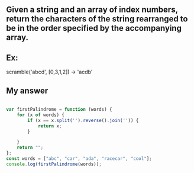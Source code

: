 ## Given a string and an array of index numbers, return the characters of the string rearranged to be in the order specified by the accompanying array.

## Ex:

scramble('abcd', [0,3,1,2]) -> 'acdb'


## My answer


```javascript

var firstPalindrome = function (words) {
    for (x of words) {
        if (x == x.split('').reverse().join('')) {
            return x;
        }

    }
    return "";
};
const words = ["abc", "car", "ada", "racecar", "cool"];
console.log(firstPalindrome(words));

```

